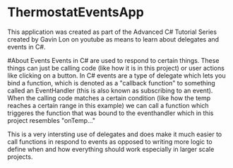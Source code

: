 # ThermostatEventsApp
This application was created as part of the Advanced C# Tutorial Series created by Gavin Lon on youtube as means to learn about delegates and events in C#.

#About Events
Events in C# are used to respond to certain things. These things can just be calling code (like how it is in this project) or user actions like clicking on a button. In C# events are a type of delegate which lets you bind a function,
which is denoted as a "callback function" to something called an EventHandler (this is also known as subscribing to an event). When the calling code matches a certain condition (like how the temp reaches a certain range in this example) we can call a function which triggeres the function that was bound
to the eventhandler which in this project resembles "onTemp..."

This is a very intersting use of delegates and does make it much easier to call functions in respond to events as opposed to writing more logic to define when and how everything should work especially in larger scale projects.

